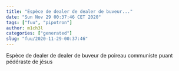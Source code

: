 ```yaml
---
title: "Espèce de dealer de dealer de buveur..."
date: "Sun Nov 29 00:37:46 CET 2020"
tags: ["fuu", "pipotron"]
author: m1ch3l
categories: ["generated"]
slug: "fuu/2020-11-29-00:37:46"
---
```


Espèce de dealer de dealer de buveur de poireau communiste puant pédéraste de jésus

